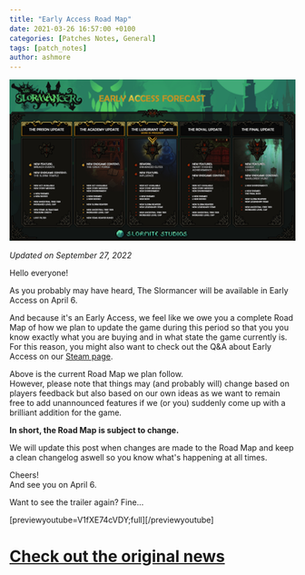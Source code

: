 ```yaml
---
title: "Early Access Road Map"
date: 2021-03-26 16:57:00 +0100
categories: [Patches Notes, General]
tags: [patch_notes]
author: ashmore
---
```

[![](/assets/patch_notes/cb66497e266e7fc871475ea85a2656b89bc0716e)](https://www.slormitestudios.com/roadmap.jpg)  
  
*Updated on September 27, 2022*  
  
  
Hello everyone!  
  
As you probably may have heard, The Slormancer will be available in Early Access on April 6.  
  
And because it's an Early Access, we feel like we owe you a complete Road Map of how we plan to update the game during this period so that you you know exactly what you are buying and in what state the game currently is.  
For this reason, you might also want to check out the Q&A about Early Access on our [Steam page](https://store.steampowered.com/app/1104280/The_Slormancer/).  
  
Above is the current Road Map we plan follow.  
However, please note that things may (and probably will) change based on players feedback but also based on our own ideas as we want to remain free to add unannounced features if we (or you) suddenly come up with a brilliant addition for the game.  
  
**In short, the Road Map is subject to change.**  
  
We will update this post when changes are made to the Road Map and keep a clean changelog aswell so you know what's happening at all times.  
  
Cheers!  
And see you on April 6.  
  
Want to see the trailer again? Fine…  
  
[previewyoutube=V1fXE74cVDY;full][/previewyoutube]

# <a href="https://steamstore-a.akamaihd.net/news/externalpost/steam_community_announcements/4026754911349099349" target="_blank">Check out the original news</a>